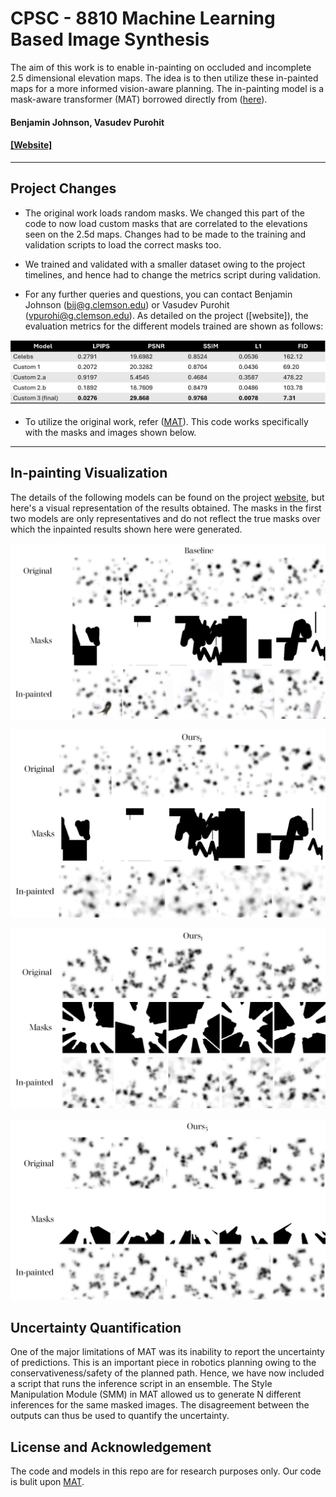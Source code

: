 # CPSC - 8810 Machine Learning Based Image Synthesis
  The aim of this work is to enable in-painting on occluded and incomplete 2.5 dimensional elevation maps. The idea is to then utilize these in-painted maps for a more informed vision-aware planning. The in-painting model is a mask-aware transformer (MAT) borrowed directly from ([here](https://arxiv.org/abs/2203.15270)).

#### Benjamin Johnson, Vasudev Purohit

#### [\[Website\]](https://arxiv.org/abs/2203.15270)
---

## **Project Changes**

- The original work loads random masks. We changed this part of the code to now load custom masks that are correlated to the elevations seen on the 2.5d maps. Changes had to be made to the training and validation scripts to load the correct masks too.

- We trained and validated with a smaller dataset owing to the project timelines, and hence had to change the metrics script during validation.

- For any further queries and questions, you can contact Benjamin Johnson (bij@g.clemson.edu) or Vasudev Purohit (vpurohi@g.clemson.edu). As detailed on the project ([website]), the evaluation metrics for the different models trained are shown as follows:

![metrics](/figures/metrics.png)

- To utilize the original work, refer ([MAT](https://github.com/fenglinglwb/MAT)). This code works specifically with the masks and images shown below.
---

## In-painting Visualization

The details of the following models can be found on the project [website](https://www.google.com/), but here's a visual representation of the results obtained. The masks in the first two models are only representatives and do not reflect the true masks over which the inpainted results shown here were generated.

![baseline](/figures/baseline.png)

![ours_1](/figures/ours_1.png)

![ours_2b](/figures/ours_2b.png)

![ours_3](/figures/ours_3.png)

## Uncertainty Quantification

One of the major limitations of MAT was its inability to report the uncertainty of predictions. This is an important piece in robotics planning owing to the conservativeness/safety of the planned path. Hence, we have now included a script that runs the inference script in an ensemble. The Style Manipulation Module (SMM) in MAT allowed us to generate N different inferences for the same masked images. The disagreement between the outputs can thus be used to quantify the uncertainty.

## License and Acknowledgement
The code and models in this repo are for research purposes only. Our code is bulit upon [MAT](https://github.com/fenglinglwb/MAT).

